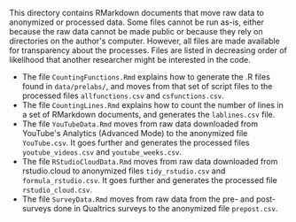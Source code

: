 This directory contains RMarkdown documents that move raw data to anonymized or processed data. Some files cannot be run as-is, either because the raw data cannot be made public or because they rely on directories on the author's computer. However, all files are made available for transparency about the processes. Files are listed in decreasing order of likelihood that another researcher might be interested in the code.

- The file `CountingFunctions.Rmd` explains how to generate the .R files found in `data/prelabs/`, and moves from that set of script files to the processed files `allfunctions.csv` and `csfunctions.csv`. 
- The file `CountingLines.Rmd` explains how to count the number of lines in a set of RMarkdown documents, and generates the `lablines.csv` file. 
- The file `YouTubeData.Rmd` moves from raw data downloaded from YouTube's Analytics (Advanced Mode) to the anonymized file `YouTube.csv`. It goes further and generates the processed files `youtube_videos.csv` and `youtube_weeks.csv`. 
- The file `RStudioCloudData.Rmd` moves from raw data downloaded from rstudio.cloud to anonymized files `tidy_rstudio.csv` and `formula_rstudio.csv`. It goes further and generates the processed file `rstudio_cloud.csv`.
- The file `SurveyData.Rmd` moves from raw data from the pre- and post-surveys done in Qualtrics surveys to the anonymized file `prepost.csv`.







